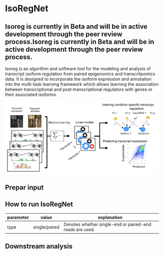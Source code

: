 # IsoRegNet
## Isoreg is currently in Beta and will be in active development through the peer review process.Isoreg is currently in Beta and will be in active development through the peer review process.



Isoreg is an algorithm and software tool for the modeling and analysis of transcript isoform regulation from paired epigenomics and transcritpomics data. It is designed to incorporate the isoform expression and annotation into the multi-task learning framework which allows learning the association between transcriptional and post-transcriptional regulators with genes or their associated isoforms.


![myimage-alt-tag](https://github.com/CSBioAzim/IsoRegNet/blob/master/Pipeline.png.001.jpeg)


## Prepar input


## How to run IsoRegNet

parameter | value | explanation 
-----------|--------------|---------
type | single/paired |  Denotes whether single-end or paired-end reads are used.

## Downstream analysis
